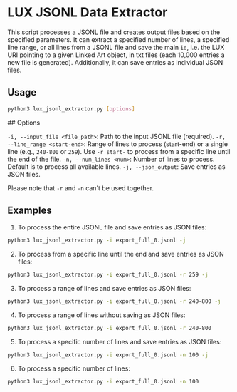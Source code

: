 # LUX JSONL Data Extractor

This script processes a JSONL file and creates output files based on the specified parameters. It can extract a specified number of lines, a specified line range, or all lines from a JSONL file and save the main `id`, i.e. the LUX URI pointing to a given Linked Art object, in txt files (each 10,000 entries a new file is generated). Additionally, it can save entries as individual JSON files.

## Usage

```bash
python3 lux_jsonl_extractor.py [options]
```

## Options

`-i, --input_file <file_path>`: Path to the input JSONL file (required).
`-r, --line_range <start-end>`: Range of lines to process (start-end) or a single line (e.g., `240-800` or `259`). Use `-r start-` to process from a specific line until the end of the file.
`-n, --num_lines <num>`: Number of lines to process. Default is to process all available lines.
`-j, --json_output`: Save entries as JSON files.

Please note that `-r` and `-n` can't be used together.

## Examples

1. To process the entire JSONL file and save entries as JSON files:

```bash
python3 lux_jsonl_extractor.py -i export_full_0.jsonl -j
```

2. To process from a specific line until the end and save entries as JSON files:

```bash
python3 lux_jsonl_extractor.py -i export_full_0.jsonl -r 259 -j
```

3. To process a range of lines and save entries as JSON files:

```bash
python3 lux_jsonl_extractor.py -i export_full_0.jsonl -r 240-800 -j
```

4. To process a range of lines without saving as JSON files:

```bash
python3 lux_jsonl_extractor.py -i export_full_0.jsonl -r 240-800
```

5. To process a specific number of lines and save entries as JSON files:

```bash
python3 lux_jsonl_extractor.py -i export_full_0.jsonl -n 100 -j
```

6. To process a specific number of lines:

```bash
python3 lux_jsonl_extractor.py -i export_full_0.jsonl -n 100
```







